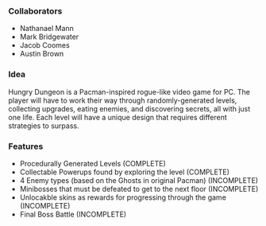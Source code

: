 ### Collaborators

  * Nathanael Mann
  * Mark Bridgewater
  * Jacob Coomes
  * Austin Brown

### Idea

Hungry Dungeon is a Pacman-inspired rogue-like video game for PC. The player will have to work their way through randomly-generated levels, collecting upgrades, eating enemies, and discovering secrets, all with just one life. Each level will have a unique design that requires different strategies to surpass.

### Features

  * Procedurally Generated Levels (COMPLETE)
  * Collectable Powerups found by exploring the level (COMPLETE)
  * 4 Enemy types (based on the Ghosts in original Pacman) (INCOMPLETE)
  * Minibosses that must be defeated to get to the next floor (INCOMPLETE)
  * Unlocakble skins as rewards for progressing through the game (INCOMPLETE)
  * Final Boss Battle (INCOMPLETE)
